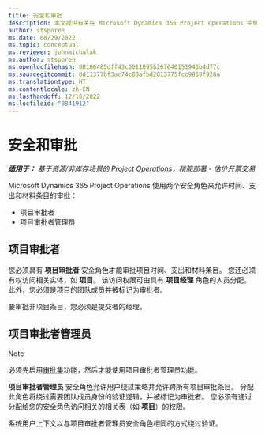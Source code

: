 ```yaml
---
title: 安全和审批
description: 本文提供有关在 Microsoft Dynamics 365 Project Operations 中使用审批的安全设置的信息。
author: stsporen
ms.date: 08/29/2022
ms.topic: conceptual
ms.reviewer: johnmichalak
ms.author: stsporen
ms.openlocfilehash: 88186485dff43c3011095b267640151948b4d77c
ms.sourcegitcommit: 0d11377bf3ac74c80afbd2013775fcc9869f926a
ms.translationtype: HT
ms.contentlocale: zh-CN
ms.lasthandoff: 12/10/2022
ms.locfileid: "9841912"
---
```

# <a name="security-and-approvals"></a>安全和审批

_**适用于：** 基于资源/非库存场景的 Project Operations，精简部署 - 估价开票交易_

Microsoft Dynamics 365 Project Operations 使用两个安全角色来允许时间、支出和材料条目的审批：

- 项目审批者
- 项目审批者管理员

## <a name="project-approver"></a>项目审批者

您必须具有 **项目审批者** 安全角色才能审批项目时间、支出和材料条目。 您还必须有权访问相关实体，如 **项目**。 该访问权限可由具有 **项目经理** 角色的人员分配。 此外，您必须是项目的团队成员并被标记为审批者。

要审批非项目条目，您必须是提交者的经理。

## <a name="project-approver-admin"></a>项目审批者管理员

> [!NOTE]
> 必须先启用[审批集](approval-sets.md)功能，然后才能使用项目审批者管理员功能。

**项目审批者管理员** 安全角色允许用户绕过策略并允许跨所有项目审批条目。 分配此角色将绕过需要团队成员身份的验证逻辑，并被标记为审批者。 您必须有通过分配给您的安全角色访问相关的相关表（如 **项目**）的权限。

系统用户上下文以与项目审批者管理员安全角色相同的方式绕过验证。

